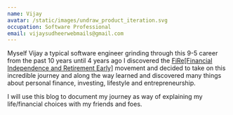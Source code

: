 ```yaml
---
name: Vijay
avatar: /static/images/undraw_product_iteration.svg
occupation: Software Professional
email: vijaysudheerwebmails@gmail.com
---
```


Myself Vijay a typical software engineer grinding through this 9-5 career from the past 10 years until 4 years ago I discovered the <a href="https://www.bbc.com/reel/video/p09qwdp6/playing-with-fire-the-millennial-movement-to-quit-work" target="_blank">FiRe[Financial Independence and Retirement Early]</a> movement and decided to take on this incredible journey and along the way learned and discovered many things about personal finance, investing, lifestyle and entrepreneurship.

I will use this blog to document my journey as way of explaining my life/financial choices with my friends and foes.
